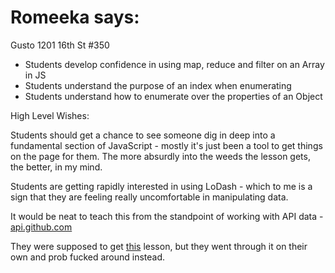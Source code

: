 Romeeka says:
=============

Gusto 1201 16th St #350

* Students develop confidence in using map, reduce and filter on an Array in JS
* Students understand the purpose of an index when enumerating
* Students understand how to enumerate over the properties of an Object

High Level Wishes:

Students should get a chance to see someone dig in deep into a fundamental section of JavaScript -
mostly it's just been a tool to get things on the page for them.
The more absurdly into the weeds the lesson gets, the better, in my mind.

Students are getting rapidly interested in using LoDash -
which to me is a sign that they are feeling really uncomfortable in manipulating data.

It would be neat to teach this from the standpoint of working with API data -
[api.github.com](https://api.github.com)

They were supposed to get [this](https://github.com/mdn/advanced-js-fundamentals-ck)
lesson, but they went through it on their own and prob fucked around instead.

